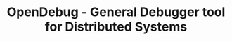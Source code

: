 ---
layout: gsoc
categories: gsoc2016
divid: opendebug
title: OpenDebug - General Debugger tool for Distributed Systems
description: In distributed systems, that type of testing only exposes the simplest of bugs and design flaws. The really difficult parts of building distributed systems lie in the interactions between multiple processes running on multiple machines, communicating asynchronously over networks, with expected message loss and corruption, expected failure of individual running instances, expected failures of individual machines, and expected failures of sections of the network. While you'd still want unit tests to cover units of work in such a system, those unit tests will not expose issues at any of the problems at the heart of distributed systems design. And since integration tests are usually built out of unit tests, they won't catch them either. <br/> <p>References:</p> <ul type="square"> <li><a href="http://googlecloudplatform.blogspot.com/2016/02/diagnose-problems-in-your-production-apps-faster-with-Google-Cloud-Debugger.html">Diagnose problems in your production apps faster with Google Cloud Debugger</a></li> <li><a href="https://www.quora.com/What-are-the-best-practices-for-debugging-distributed-systems-algorithms">What are the best practices for debugging distributed systems/algorithms?</a></li></ul>
requiredknowledge: Distributed Systems, Java
possiblementors: Sameera Horawalavithana (sameera@scorelab.org)
---